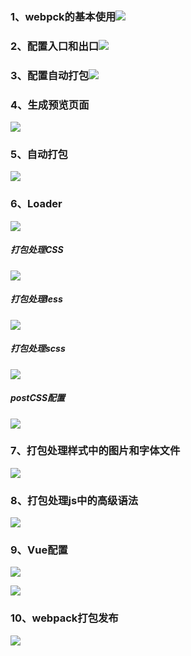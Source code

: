 ### 1、webpck的基本使用![](./images/webpack的基本使用1.png)

### 2、配置入口和出口![](./images/入口和出口.png)

### 3、配置自动打包![](./images/自动打包.png)

### 4、生成预览页面

![](./images/生成预览页面.png)

### 5、自动打包

![](./images/自动打包1.png)

### 6、Loader

![](./images/loader.png)

##### 打包处理CSS

![](./images/css.png)

##### 打包处理less

![](./images/less.png)

##### 打包处理scss

![](./images/scss.png)

##### postCSS配置

![](./images/postCSS.png)

### 7、打包处理样式中的图片和字体文件

![](./images/打包处理样式中的图片和字体文件.png)

### 8、打包处理js中的高级语法

![](./images/打包处理js中的高级语法.png)

### 9、Vue配置

![](./images/vue配置.png)

![](./images/vue配置2.png)

### 10、webpack打包发布

![](./images/webpack打包发布.png)



